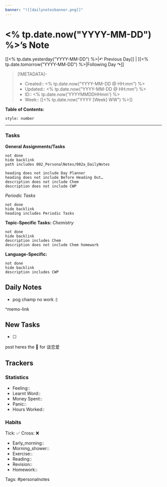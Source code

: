 ```yaml
---
banner: "![[dailynotesbanner.png]]"
---
```


# <% tp.date.now("YYYY-MM-DD") %>’s Note

[[<% tp.date.yesterday("YYYY-MM-DD") %>|↶ Previous Day]] | [[<% tp.date.tomorrow("YYYY-MM-DD") %>|Following Day ↷]]

> [!METADATA]-
> - Created:: <% tp.date.now("YYYY-MM-DD @ HH:mm") %>
> - Updated:: <% tp.date.now("YYYY-MM-DD @ HH:mm") %>
> - ID:: <% tp.date.now('YYYYMMDDHHmm') %>
> - Week:: [[<% tp.date.now("YYYY [Week] WW") %>]]

**Table of Contents:**
```toc
style: number
```

___
### Tasks
**General Assignments/Tasks**
```tasks
not done
hide backlink
path includes 002_PersonalNotes/002a_DailyNotes

heading does not include Day Planner
heading does not include Before Heading Out…
description does not include Chem
description does not include CWP
```
*Periodic Tasks*
```tasks
not done
hide backlink
heading includes Periodic Tasks
```
**Topic-Specific Tasks:**
*Chemistry*
```tasks
not done
hide backlink
description includes Chem
description does not include Chem homework
```

**Language-Specific:**
```tasks
not done
hide backlink
description includes CWP
```
## Daily Notes
- pog champ no work :)

^memo-link

## New Tasks
- [ ]


psst heres the 📅 for 谈恋爱

## Trackers
### Statistics
- Feeling:: 
- Learnt Word:: 
- Money Spent:: 
- Panic:: 
- Hours Worked:: 

### Habits

Tick: ✅ Cross: ❌

- Early_morning:: 
- Morning_shower:: 
- Exercise:: 
- Reading:: 
- Revision:: 
- Homework:: 

Tags: #personalnotes 